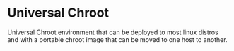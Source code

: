 # Universal Chroot
Universal Chroot environment that can be deployed to most linux distros and with a portable chroot image that can be moved to one host to another.
